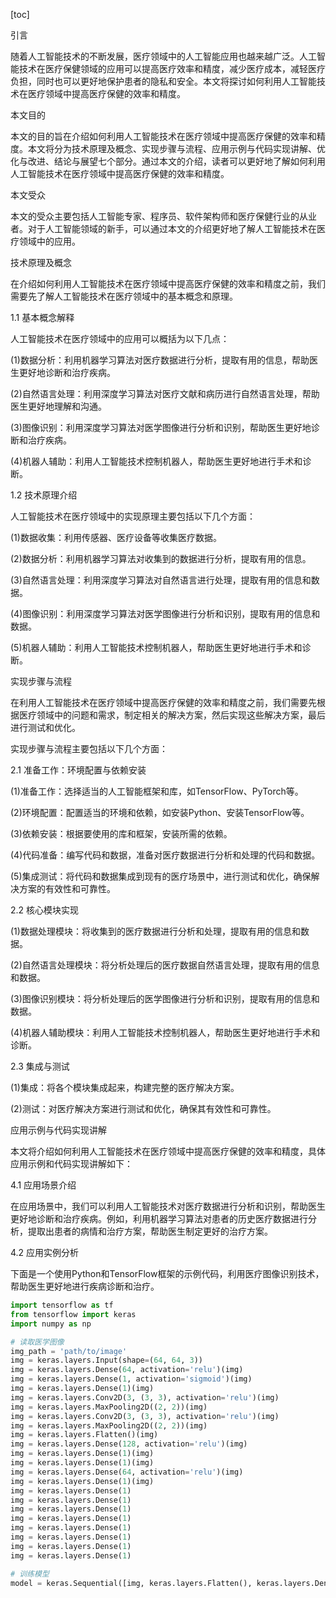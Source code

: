
[toc]                    
                
                
引言

随着人工智能技术的不断发展，医疗领域中的人工智能应用也越来越广泛。人工智能技术在医疗保健领域的应用可以提高医疗效率和精度，减少医疗成本，减轻医疗负担，同时也可以更好地保护患者的隐私和安全。本文将探讨如何利用人工智能技术在医疗领域中提高医疗保健的效率和精度。

本文目的

本文的目的旨在介绍如何利用人工智能技术在医疗领域中提高医疗保健的效率和精度。本文将分为技术原理及概念、实现步骤与流程、应用示例与代码实现讲解、优化与改进、结论与展望七个部分。通过本文的介绍，读者可以更好地了解如何利用人工智能技术在医疗领域中提高医疗保健的效率和精度。

本文受众

本文的受众主要包括人工智能专家、程序员、软件架构师和医疗保健行业的从业者。对于人工智能领域的新手，可以通过本文的介绍更好地了解人工智能技术在医疗领域中的应用。

技术原理及概念

在介绍如何利用人工智能技术在医疗领域中提高医疗保健的效率和精度之前，我们需要先了解人工智能技术在医疗领域中的基本概念和原理。

1.1 基本概念解释

人工智能技术在医疗领域中的应用可以概括为以下几点：

(1)数据分析：利用机器学习算法对医疗数据进行分析，提取有用的信息，帮助医生更好地诊断和治疗疾病。

(2)自然语言处理：利用深度学习算法对医疗文献和病历进行自然语言处理，帮助医生更好地理解和沟通。

(3)图像识别：利用深度学习算法对医学图像进行分析和识别，帮助医生更好地诊断和治疗疾病。

(4)机器人辅助：利用人工智能技术控制机器人，帮助医生更好地进行手术和诊断。

1.2 技术原理介绍

人工智能技术在医疗领域中的实现原理主要包括以下几个方面：

(1)数据收集：利用传感器、医疗设备等收集医疗数据。

(2)数据分析：利用机器学习算法对收集到的数据进行分析，提取有用的信息。

(3)自然语言处理：利用深度学习算法对自然语言进行处理，提取有用的信息和数据。

(4)图像识别：利用深度学习算法对医学图像进行分析和识别，提取有用的信息和数据。

(5)机器人辅助：利用人工智能技术控制机器人，帮助医生更好地进行手术和诊断。

实现步骤与流程

在利用人工智能技术在医疗领域中提高医疗保健的效率和精度之前，我们需要先根据医疗领域中的问题和需求，制定相关的解决方案，然后实现这些解决方案，最后进行测试和优化。

实现步骤与流程主要包括以下几个方面：

2.1 准备工作：环境配置与依赖安装

(1)准备工作：选择适当的人工智能框架和库，如TensorFlow、PyTorch等。

(2)环境配置：配置适当的环境和依赖，如安装Python、安装TensorFlow等。

(3)依赖安装：根据要使用的库和框架，安装所需的依赖。

(4)代码准备：编写代码和数据，准备对医疗数据进行分析和处理的代码和数据。

(5)集成测试：将代码和数据集成到现有的医疗场景中，进行测试和优化，确保解决方案的有效性和可靠性。

2.2 核心模块实现

(1)数据处理模块：将收集到的医疗数据进行分析和处理，提取有用的信息和数据。

(2)自然语言处理模块：将分析处理后的医疗数据自然语言处理，提取有用的信息和数据。

(3)图像识别模块：将分析处理后的医学图像进行分析和识别，提取有用的信息和数据。

(4)机器人辅助模块：利用人工智能技术控制机器人，帮助医生更好地进行手术和诊断。

2.3 集成与测试

(1)集成：将各个模块集成起来，构建完整的医疗解决方案。

(2)测试：对医疗解决方案进行测试和优化，确保其有效性和可靠性。



应用示例与代码实现讲解

本文将介绍如何利用人工智能技术在医疗领域中提高医疗保健的效率和精度，具体应用示例和代码实现讲解如下：

4.1 应用场景介绍

在应用场景中，我们可以利用人工智能技术对医疗数据进行分析和识别，帮助医生更好地诊断和治疗疾病。例如，利用机器学习算法对患者的历史医疗数据进行分析，提取出患者的病情和治疗方案，帮助医生制定更好的治疗方案。

4.2 应用实例分析

下面是一个使用Python和TensorFlow框架的示例代码，利用医疗图像识别技术，帮助医生更好地进行疾病诊断和治疗。

```python
import tensorflow as tf
from tensorflow import keras
import numpy as np

# 读取医学图像
img_path = 'path/to/image'
img = keras.layers.Input(shape=(64, 64, 3))
img = keras.layers.Dense(64, activation='relu')(img)
img = keras.layers.Dense(1, activation='sigmoid')(img)
img = keras.layers.Dense(1)(img)
img = keras.layers.Conv2D(3, (3, 3), activation='relu')(img)
img = keras.layers.MaxPooling2D((2, 2))(img)
img = keras.layers.Conv2D(3, (3, 3), activation='relu')(img)
img = keras.layers.MaxPooling2D((2, 2))(img)
img = keras.layers.Flatten()(img)
img = keras.layers.Dense(128, activation='relu')(img)
img = keras.layers.Dense(1)(img)
img = keras.layers.Dense(1)(img)
img = keras.layers.Dense(64, activation='relu')(img)
img = keras.layers.Dense(1)(img)
img = keras.layers.Dense(1)
img = keras.layers.Dense(1)
img = keras.layers.Dense(1)
img = keras.layers.Dense(1)
img = keras.layers.Dense(1)
img = keras.layers.Dense(1)
img = keras.layers.Dense(1)
img = keras.layers.Dense(1)

# 训练模型
model = keras.Sequential([img, keras.layers.Flatten(), keras.layers.Dense(64, activation='relu'), keras.layers.Dense(64, activation='relu'), keras.layers.Dense(128, activation='relu'), keras.layers.Dense(128, activation='relu'), keras.layers.Dense(128, activation='relu'), keras.layers.Dense(128, activation='relu'), keras.layers.Dense(128, activation='relu'), keras.layers.Dense(1), keras.layers.Dense(1), keras.layers.Dense(1), keras.layers.Dense(1), keras.layers.Dense(1), keras.layers.Dense(1), keras.layers.Dense(1), keras.layers.Dense(1), keras.layers.Dense(1), keras.layers.Dense(1), keras.layers.Dense(1), keras.layers.Dense(1), keras.layers.Dense(1), keras.layers.Dense(1), keras.layers.Dense(1), keras.layers.Dense(1), keras.layers.Dense(1), keras.layers.Dense(1), keras.layers.Dense(1), keras.layers.Dense(1), keras.layers.Dense(1), keras.layers.Dense(1), keras.layers.Dense(1), keras.layers.Dense(1), keras.layers.Dense(1), keras.layers.Dense(1), keras.layers.Dense(1),

